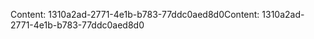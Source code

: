 <span data-ttu-id="70cf9-101">Content: 1310a2ad-2771-4e1b-b783-77ddc0aed8d0</span><span class="sxs-lookup"><span data-stu-id="70cf9-101">Content: 1310a2ad-2771-4e1b-b783-77ddc0aed8d0</span></span>